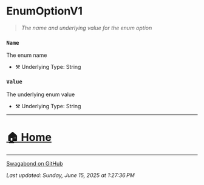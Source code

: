 # EnumOptionV1

> *The name and underlying value for the enum option* 


### `Name`

The enum name



* ⚒️ Underlying Type: String



### `Value`

The underlying enum value



* ⚒️ Underlying Type: String



___


# [🏠 Home](./ApiV1.md)


___

[Swagabond on GitHub](https://github.com/jordanbleu/swagabond)

*Last updated: Sunday, June 15, 2025 at 1:27:36 PM*
